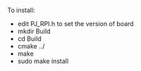 To install:
* edit PJ_RPI.h to set the version of board
* mkdir Build
* cd Build
* cmake ../
* make
* sudo make install
